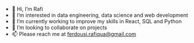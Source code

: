 - 👋 Hi, I’m Rafi
- 👀 I’m interested in data engineering, data science and web development
- 🌱 I’m currently working to improve my skills in React, SQL and Python
- 💞️ I’m looking to collaborate on projects  
- 📫 Please reach me at ferdousi.rafiqua@gmail.com
